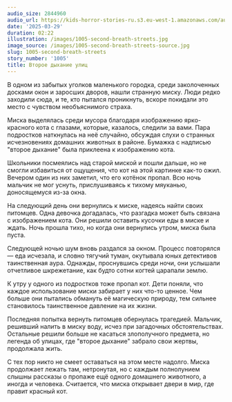 ```yaml
---
audio_size: 2844960
audio_url: https://kids-horror-stories-ru.s3.eu-west-1.amazonaws.com/audio/1005-second-breath-streets.mp3
date: '2025-03-29'
duration: 02:22
illustration: /images/1005-second-breath-streets.jpg
image_source: /images/1005-second-breath-streets-source.jpg
slug: 1005-second-breath-streets
story_number: '1005'
title: Второе дыхание улиц
---
```


В одном из забытых уголков маленького городка, среди заколоченных досками окон и заросших дворов, нашли странную миску. Люди редко заходили сюда, и те, кто пытался проникнуть, вскоре покидали это место с чувством необъяснимого страха.

Миска выделялась среди мусора благодаря изображению ярко-красного кота с глазами, которые, казалось, следили за вами. Пара подростков наткнулась на неё случайно, обсуждая слухи о странных исчезновениях домашних животных в районе. Бумажка с надписью "второе дыхание" была приклеена к изображению кота.

Школьники посмеялись над старой миской и пошли дальше, но не смогли избавиться от ощущения, что кот на этой картинке как-то ожил. Вечером один из них заметил, что его котёнок пропал. Всю ночь мальчик не мог уснуть, прислушиваясь к тихому мяуканью, доносящемуся из-за окна.

На следующий день они вернулись к миске, надеясь найти своих питомцев. Одна девочка догадалась, что разгадка может быть связана с изображением кота. Они решили оставить кусочки еды в миске и ждать. Ночь прошла тихо, но когда они вернулись утром, миска была пуста.

Следующей ночью шум вновь раздался за окном. Процесс повторялся — еда исчезала, и словно тягучий туман, окутывала юных детективов таинственная аура. Однажды, проснувшись среди ночи, они услышали отчетливое шкрежетание, как будто сотни когтей царапали землю.

К утру у одного из подростков тоже пропал кот. Дети поняли, что каждое использование миски забирает у них что-то ценное. Чем больше они пытались обмануть её магическую природу, тем сильнее становилось таинственное давление на их жизни.

Последняя попытка вернуть питомцев обернулась трагедией. Мальчик, решивший налить в миску воду, исчез при загадочных обстоятельствах. Остальные решили больше не касаться злополучного предмета, но легенда об улицах, где "второе дыхание" забрало свои жертвы, продолжала жить.

С тех пор никто не смеет оставаться на этом месте надолго. Миска продолжает лежать там, нетронутая, но с каждым полнолунием слышны рассказы о пропаже ещё одного домашнего животного, а иногда и человека. Считается, что миска открывает двери в мир, где правит красный кот.